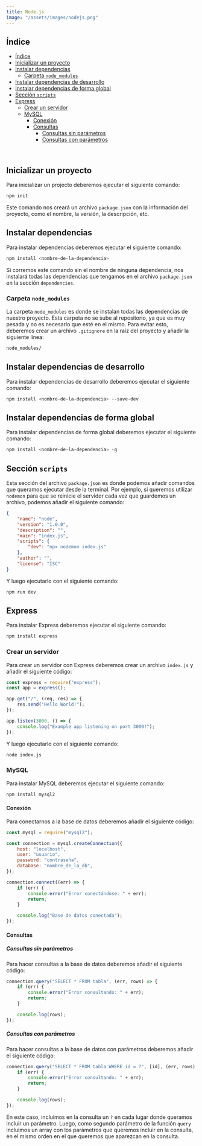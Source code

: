 ```yaml
---
title: Node.js
image: "/assets/images/nodejs.png"
---
```


## Índice

- [Índice](#índice)
- [Inicializar un proyecto](#inicializar-un-proyecto)
- [Instalar dependencias](#instalar-dependencias)
  - [Carpeta `node_modules`](#carpeta-node_modules)
- [Instalar dependencias de desarrollo](#instalar-dependencias-de-desarrollo)
- [Instalar dependencias de forma global](#instalar-dependencias-de-forma-global)
- [Sección `scripts`](#sección-scripts)
- [Express](#express)
  - [Crear un servidor](#crear-un-servidor)
  - [MySQL](#mysql)
    - [Conexión](#conexión)
    - [Consultas](#consultas)
      - [Consultas sin parámetros](#consultas-sin-parámetros)
      - [Consultas con parámetros](#consultas-con-parámetros)

<br>

## Inicializar un proyecto

Para inicializar un projecto deberemos ejecutar el siguiente comando:

```bash
npm init
```

Este comando nos creará un archivo `package.json` con la información del proyecto, como el nombre, la versión, la descripción, etc.

## Instalar dependencias

Para instalar dependencias deberemos ejecutar el siguiente comando:

```bash
npm install <nombre-de-la-dependencia>
```

Si corremos este comando sin el nombre de ninguna dependencia, nos instalará todas las dependencias que tengamos en el archivo `package.json` en la sección `dependencies`.

### Carpeta `node_modules`

La carpeta `node_modules` es donde se instalan todas las dependencias de nuestro proyecto. Esta carpeta no se sube al repositorio, ya que es muy pesada y no es necesario que esté en el mismo. Para evitar esto, deberemos crear un archivo `.gitignore` en la raíz del proyecto y añadir la siguiente línea:

```bash
node_modules/
```

## Instalar dependencias de desarrollo

Para instalar dependencias de desarrollo deberemos ejecutar el siguiente comando:

```bash
npm install <nombre-de-la-dependencia> --save-dev
```

## Instalar dependencias de forma global

Para instalar dependencias de forma global deberemos ejecutar el siguiente comando:

```bash
npm install <nombre-de-la-dependencia> -g
```

## Sección `scripts`

Esta sección del archivo `package.json` es donde podemos añadir comandos que queramos ejecutar desde la terminal. Por ejemplo, si queremos utilizar `nodemon` para que se reinicie el servidor cada vez que guardemos un archivo, podemos añadir el siguiente comando:

```json
{
    "name": "node",
    "version": "1.0.0",
    "description": "",
    "main": "index.js",
    "scripts": {
        "dev": "npx nodemon index.js"
    },
    "author": "",
    "license": "ISC"
}
```

Y luego ejecutarlo con el siguiente comando:

```bash
npm run dev
```

## Express

Para instalar Express deberemos ejecutar el siguiente comando:

```bash
npm install express
```

### Crear un servidor

Para crear un servidor con Express deberemos crear un archivo `index.js` y añadir el siguiente código:

```js
const express = require("express");
const app = express();

app.get("/", (req, res) => {
    res.send("Hello World!");
});

app.listen(3000, () => {
    console.log("Example app listening on port 3000!");
});
```

Y luego ejecutarlo con el siguiente comando:

```bash
node index.js
```

### MySQL

Para instalar MySQL deberemos ejecutar el siguiente comando:

```bash
npm install mysql2
```

#### Conexión

Para conectarnos a la base de datos deberemos añadir el siguiente código:

```js
const mysql = require("mysql2");

const connection = mysql.createConnection({
    host: "localhost",
    user: "usuario",
    password: "contraseña",
    database: "nombre_de_la_db",
});

connection.connect((err) => {
    if (err) {
        console.error("Error conectándose: " + err);
        return;
    }

    console.log("Base de datos conectada");
});
```

#### Consultas

##### Consultas sin parámetros

Para hacer consultas a la base de datos deberemos añadir el siguiente código:

```js
connection.query("SELECT * FROM tabla", (err, rows) => {
    if (err) {
        console.error("Error consultando: " + err);
        return;
    }

    console.log(rows);
});
```

##### Consultas con parámetros

Para hacer consultas a la base de datos con parámetros deberemos añadir el siguiente código:

```js
connection.query("SELECT * FROM tabla WHERE id = ?", [id], (err, rows) => {
    if (err) {
        console.error("Error consultando: " + err);
        return;
    }

    console.log(rows);
});
```

En este caso, incluimos en la consulta un `?` en cada lugar donde queramos incluir un parámetro. Luego, como segundo parámetro de la función `query` incluimos un array con los parámetros que queremos incluir en la consulta, en el mismo orden en el que queremos que aparezcan en la consulta.
